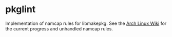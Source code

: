 # pkglint
Implementation of namcap rules for libmakepkg.
See the [Arch Linux Wiki](https://wiki.archlinux.org/index.php/User:Allan/pkglint) for the current progress and unhandled namcap rules.
